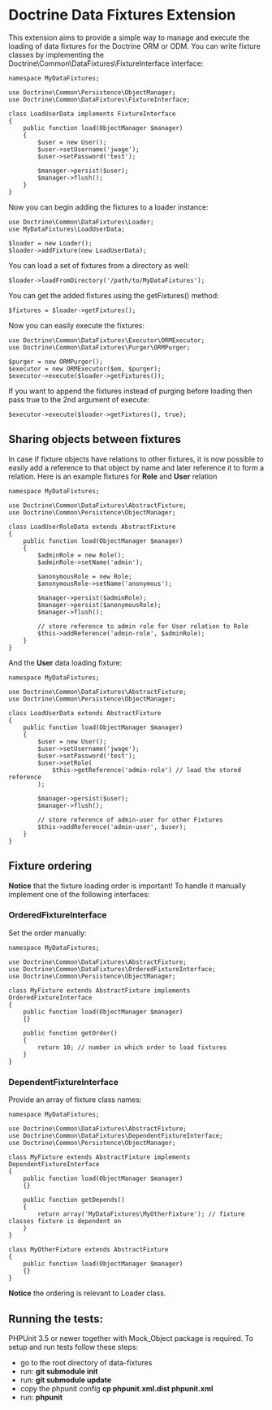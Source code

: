 # Doctrine Data Fixtures Extension

This extension aims to provide a simple way to manage and execute the loading of data fixtures
for the Doctrine ORM or ODM. You can write fixture classes by implementing the
Doctrine\Common\DataFixtures\FixtureInterface interface:

    namespace MyDataFixtures;

    use Doctrine\Common\Persistence\ObjectManager;
    use Doctrine\Common\DataFixtures\FixtureInterface;

    class LoadUserData implements FixtureInterface
    {
        public function load(ObjectManager $manager)
        {
            $user = new User();
            $user->setUsername('jwage');
            $user->setPassword('test');

            $manager->persist($user);
            $manager->flush();
        }
    }

Now you can begin adding the fixtures to a loader instance:

    use Doctrine\Common\DataFixtures\Loader;
    use MyDataFixtures\LoadUserData;

    $loader = new Loader();
    $loader->addFixture(new LoadUserData);

You can load a set of fixtures from a directory as well:

    $loader->loadFromDirectory('/path/to/MyDataFixtures');

You can get the added fixtures using the getFixtures() method:

    $fixtures = $loader->getFixtures();

Now you can easily execute the fixtures:

    use Doctrine\Common\DataFixtures\Executor\ORMExecutor;
    use Doctrine\Common\DataFixtures\Purger\ORMPurger;

    $purger = new ORMPurger();
    $executor = new ORMExecutor($em, $purger);
    $executor->execute($loader->getFixtures());

If you want to append the fixtures instead of purging before loading then pass true
to the 2nd argument of execute:

    $executor->execute($loader->getFixtures(), true);

## Sharing objects between fixtures

In case if fixture objects have relations to other fixtures, it is now possible
to easily add a reference to that object by name and later reference it to form
a relation. Here is an example fixtures for **Role** and **User** relation

    namespace MyDataFixtures;

    use Doctrine\Common\DataFixtures\AbstractFixture;
    use Doctrine\Common\Persistence\ObjectManager;

    class LoadUserRoleData extends AbstractFixture
    {
        public function load(ObjectManager $manager)
        {
            $adminRole = new Role();
            $adminRole->setName('admin');

            $anonymousRole = new Role;
            $anonymousRole->setName('anonymous');

            $manager->persist($adminRole);
            $manager->persist($anonymousRole);
            $manager->flush();

            // store reference to admin role for User relation to Role
            $this->addReference('admin-role', $adminRole);
        }
    }

And the **User** data loading fixture:

    namespace MyDataFixtures;

    use Doctrine\Common\DataFixtures\AbstractFixture;
    use Doctrine\Common\Persistence\ObjectManager;

    class LoadUserData extends AbstractFixture
    {
        public function load(ObjectManager $manager)
        {
            $user = new User();
            $user->setUsername('jwage');
            $user->setPassword('test');
            $user->setRole(
                $this->getReference('admin-role') // load the stored reference
            );

            $manager->persist($user);
            $manager->flush();

            // store reference of admin-user for other Fixtures
            $this->addReference('admin-user', $user);
        }
    }

## Fixture ordering
**Notice** that the fixture loading order is important! To handle it manually
implement one of the following interfaces:

### OrderedFixtureInterface

Set the order manually:

    namespace MyDataFixtures;

    use Doctrine\Common\DataFixtures\AbstractFixture;
    use Doctrine\Common\DataFixtures\OrderedFixtureInterface;
    use Doctrine\Common\Persistence\ObjectManager;

    class MyFixture extends AbstractFixture implements OrderedFixtureInterface
    {
        public function load(ObjectManager $manager)
        {}

        public function getOrder()
        {
            return 10; // number in which order to load fixtures
        }
    }

### DependentFixtureInterface

Provide an array of fixture class names:

    namespace MyDataFixtures;

    use Doctrine\Common\DataFixtures\AbstractFixture;
    use Doctrine\Common\DataFixtures\DependentFixtureInterface;
    use Doctrine\Common\Persistence\ObjectManager;

    class MyFixture extends AbstractFixture implements DependentFixtureInterface
    {
        public function load(ObjectManager $manager)
        {}

        public function getDepends()
        {
            return array('MyDataFixtures\MyOtherFixture'); // fixture classes fixture is dependent on
        }
    }

    class MyOtherFixture extends AbstractFixture
    {
        public function load(ObjectManager $manager)
        {}
    }

**Notice** the ordering is relevant to Loader class.

## Running the tests:

PHPUnit 3.5 or newer together with Mock_Object package is required.
To setup and run tests follow these steps:

- go to the root directory of data-fixtures
- run: **git submodule init**
- run: **git submodule update**
- copy the phpunit config **cp phpunit.xml.dist phpunit.xml**
- run: **phpunit**
